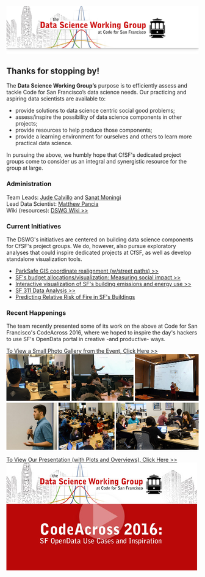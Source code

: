 ![](datascience-wg_header.jpg)

## Thanks for stopping by!

The **Data Science Working Group’s** purpose is to efficiently assess and tackle Code for San Francisco’s data science needs. Our practicing and aspiring data scientists are available to:  

+ provide solutions to data science centric social good problems;
+ assess/inspire the possibility of data science components in other projects;
+ provide resources to help produce those components;
+ provide a learning environment for ourselves and others to learn more practical data science.

In pursuing the above, we humbly hope that CfSF's dedicated project groups come to consider us an integral and synergistic resource for the group at large.

### Administration

Team Leads: [Jude Calvillo](http://linkd.in/1BGeytb) and [Sanat Moningi](http://bit.ly/1PFurlp)  
Lead Data Scientist: [Matthew Pancia](http://bit.ly/1PFuA8k)  
Wiki (resources): [DSWG Wiki >>](https://github.com/sfbrigade/data-science-wg/wiki)  

### Current Initiatives

The DSWG's initiatives are centered on building data science components for CfSF's project groups. We do, however, also pursue exploratory analyses that could inspire dedicated projects at CfSF, as well as develop standalone visualization tools.

+ [ParkSafe GIS coordinate realignment (w/street paths) >>](https://github.com/sfbrigade/data-science-wg/tree/master/projects-in-this-repo/Park-Safe_GIS-Solution)
+ [SF's budget allocations/visualization: Measuring social impact >>](https://github.com/RocioSNg/SF_brigade_impact_gov)
+ [Interactive visualization of SF's building emissions and energy use >>](https://github.com/smoningi/SF-Environment-Benchmark)
+ [SF 311 Data Analysis >>](https://github.com/sfbrigade/data-science-wg/tree/master/projects-in-this-repo/SF_311_Data-Analysis)
+ [Predicting Relative Risk of Fire in SF's Buildings](#)

### Recent Happenings

The team recently presented some of its work on the above at Code for San Francisco's CodeAcross 2016, where we hoped to inspire the day's hackers to use SF's OpenData portal in creative -and productive- ways.

[To View a Small Photo Gallery from the Event, Click Here >>](http://1drv.ms/1T73rBP)
[![](cfa_codeacross_sf_data-science.jpg)](http://1drv.ms/1T73rBP)

[To View Our Presentation (with Plots and Overviews), Click Here >>](http://bit.ly/1UNIg7H)
[![](cfa_codeacross_sf_presentation.jpg)](http://bit.ly/1UNIg7H)

